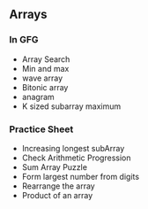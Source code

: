 ## Arrays

### In GFG
* Array Search
* Min and max
* wave array
* Bitonic array
* anagram
* K sized subarray maximum

### Practice Sheet
* Increasing longest subArray
* Check Arithmetic Progression
* Sum Array Puzzle
* Form largest number from digits
* Rearrange the array
* Product of an array


